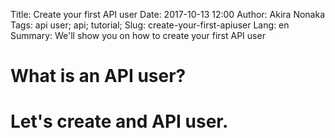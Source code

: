 Title: Create your first API user
Date: 2017-10-13 12:00
Author: Akira Nonaka
Tags: api user; api; tutorial;
Slug: create-your-first-apiuser
Lang: en
Summary: We'll show you on how to create your first API user

# What is an API user?

# Let's create and API user.
